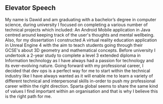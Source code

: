 ## Elevator Speech
My name is Dawid and am graduating with a bachelor’s degree in computer science, during university I focused on completing a various number of technical projects which included: An Android Mobile application in Java centred around keeping track of the user's thoughts and mental wellbeing. Also, for my dissertation I constructed A virtual reality education application in Unreal Engine 4 with the aim to teach students going through their GCSE's about 3D geometry and mathematical concepts. Before university I undertook a 2-year study to complete a level 3 extended diploma in Information technology as I have always had a passion for technology and its ever-evolving nature. Going forward with my professional career, I decided that dev ops is a perfect way for me to start within the technical industry like I have always wanted as it will enable me to learn a variety of different technical and interpersonal skills in-order to push my professional career within the right direction. Sparta global seems to share the same kind of values I find important within an organisation and that is why I believe this is the right path for me.